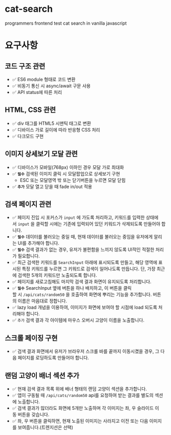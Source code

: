 # cat-search

programmers frontend test cat search in vanilla javascript

# 요구사항

## 코드 구조 관련

- ✅ ES6 module 형태로 코드 변환
- ✅ 비동기 통신 시 async/await 구문 사용
- ✅ API status에 따른 처리

## HTML, CSS 관련

- ✅ div 태그를 HTML5 시맨틱 태그로 변환
- ✅ 디바이스 가로 길이에 따라 반응형 CSS 처리
- ✅ 다크모드 구현

## 이미지 상세보기 모달 관련

- ✅ 디바이스가 모바일(768px) 이하인 경우 모달 가로 최대화
- ✅ **`필수`** 검색된 이미지 클릭 시 모달팝업으로 상세보기 구현
  - ESC 또는 모달영역 밖 또는 닫기버튼을 누르면 모달 닫힘
- ✅ **`추가`** 모달 열고 닫을 때 fade in/out 적용

## 검색 페이지 관련

- ✅ 페이지 진입 시 포커스가 `input` 에 가도록 처리하고, 키워드를 입력한 상태에서 `input` 을 클릭할 시에는 기존에 입력되어 있던 키워드가 삭제되도록 만들어야 합니다.
- ✅ **`필수`** 데이터를 불러오는 중일 때, 현재 데이터를 불러오는 중임을 유저에게 알리는 UI를 추가해야 합니다.
- ✅ **`필수`** 검색 결과가 없는 경우, 유저가 불편함을 느끼지 않도록 UI적인 적절한 처리가 필요합니다.
- ✅ 최근 검색한 키워드를 `SearchInput` 아래에 표시되도록 만들고, 해당 영역에 표시된 특정 키워드를 누르면 그 키워드로 검색이 일어나도록 만듭니다. 단, 가장 최근에 검색한 5개의 키워드만 노출되도록 합니다.
- ✅ 페이지를 새로고침해도 마지막 검색 결과 화면이 유지되도록 처리합니다.
- ✅ **`필수`** SearchInput 옆에 버튼을 하나 배치하고, 이 버튼을 클릭할 시 `/api/cats/random50` 을 호출하여 화면에 뿌리는 기능을 추가합니다. 버튼의 이름은 마음대로 정합니다.
- ✅ lazy load 개념을 이용하여, 이미지가 화면에 보여야 할 시점에 load 되도록 처리해야 합니다.
- ✅ `추가` 검색 결과 각 아이템에 마우스 오버시 고양이 이름을 노출합니다.

## 스크롤 페이징 구현

- ✅ 검색 결과 화면에서 유저가 브라우저 스크롤 바를 끝까지 이동시켰을 경우, 그 다음 페이지를 로딩하도록 만들어야 합니다.

## 랜덤 고양이 배너 섹션 추가

- ✅ 현재 검색 결과 목록 위에 배너 형태의 랜덤 고양이 섹션을 추가합니다.
- ✅ 앱이 구동될 때 `/api/cats/random50` api를 요청하여 받는 결과를 별도의 섹션에 노출합니다.
- ✅ 검색 결과가 많더라도 화면에 5개만 노출하며 각 이미지는 좌, 우 슬라이드 이동 버튼을 갖습니다.
- ✅ 좌, 우 버튼을 클릭하면, 현재 노출된 이미지는 사라지고 이전 또는 다음 이미지를 보여줍니다.(트렌지션은 선택)
